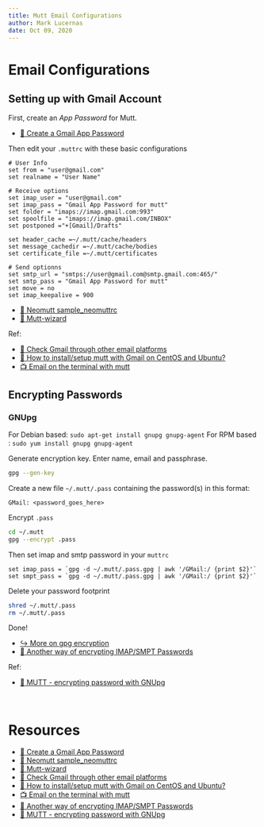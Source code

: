 ```yaml
---
title: Mutt Email Configurations
author: Mark Lucernas
date: Oct 09, 2020
---
```



# Email Configurations

## Setting up with Gmail Account

First, create an _App Password_ for Mutt.

- [📄 Create a Gmail App Password](https://support.google.com/accounts/answer/185833?hl=en)

Then edit your `.muttrc` with these basic configurations

```muttrc
# User Info
set from = "user@gmail.com"
set realname = "User Name"

# Receive options
set imap_user = "user@gmail.com"
set imap_pass = "Gmail App Password for mutt"
set folder = "imaps://imap.gmail.com:993"
set spoolfile = "imaps://imap.gmail.com/INBOX"
set postponed ="+[Gmail]/Drafts"

set header_cache =~/.mutt/cache/headers
set message_cachedir =~/.mutt/cache/bodies
set certificate_file =~/.mutt/certificates

# Send optionns
set smtp_url = "smtps://user@gmail.com@smtp.gmail.com:465/"
set smtp_pass = "Gmail App Password for mutt"
set move = no
set imap_keepalive = 900
```

- [📄 Neomutt sample_neomuttrc](https://git.mobley.ne02ptzero.me/~louis/neomutt/tree/master/contrib/sample.neomuttrc)
- [📄 Mutt-wizard](https://github.com/LukeSmithxyz/mutt-wizard)

Ref:

- [📄 Check Gmail through other email platforms](https://support.google.com/mail/answer/7126229?hl=en)
- [📄 How to install/setup mutt with Gmail on CentOS and Ubuntu?](https://unix.stackexchange.com/a/525948)
- [📺 Email on the terminal with mutt](https://www.youtube.com/watch?v=2jMInHnpNfQ)

## Encrypting Passwords

### GNUpg

For Debian based: `sudo apt-get install gnupg gnupg-agent`
For RPM based : `sudo yum install gnupg gnupg-agent`

Generate encryption key. Enter name, email and passphrase.

```sh
gpg --gen-key
```

Create a new file `~/.mutt/.pass` containing the password(s) in this format:

```
GMail: <password_goes_here>
```

Encrypt `.pass`

```sh
cd ~/.mutt
gpg --encrypt .pass
```

Then set imap and smtp password in your `muttrc`

```muttrc
set imap_pass = `gpg -d ~/.mutt/.pass.gpg | awk '/GMail:/ {print $2}'`
set smpt_pass = `gpg -d ~/.mutt/.pass.gpg | awk '/GMail:/ {print $2}'`
```

Delete your password footprint

```sh
shred ~/.mutt/.pass
rm ~/.mutt/.pass
```

Done!

- [↪ More on gpg encryption](../gpg/usage)
- [📄 Another way of encrypting IMAP/SMPT Passwords](https://pthree.org/2012/01/07/encrypted-mutt-imap-smtp-passwords/)

Ref:

- [📄 MUTT - encrypting password with GNUpg](https://vigasdeep.com/2012/06/08/mutt-encrypting-password-with-gnupg/)


<br>

# Resources

- [📄 Create a Gmail App Password](https://support.google.com/accounts/answer/185833?hl=en)
- [📄 Neomutt sample_neomuttrc](https://git.mobley.ne02ptzero.me/~louis/neomutt/tree/master/contrib/sample.neomuttrc)
- [📄 Mutt-wizard](https://github.com/LukeSmithxyz/mutt-wizard)
- [📄 Check Gmail through other email platforms](https://support.google.com/mail/answer/7126229?hl=en)
- [📄 How to install/setup mutt with Gmail on CentOS and Ubuntu?](https://unix.stackexchange.com/a/525948)
- [📺 Email on the terminal with mutt](https://www.youtube.com/watch?v=2jMInHnpNfQ)
- [📄 Another way of encrypting IMAP/SMPT Passwords](https://pthree.org/2012/01/07/encrypted-mutt-imap-smtp-passwords/)
- [📄 MUTT - encrypting password with GNUpg](https://vigasdeep.com/2012/06/08/mutt-encrypting-password-with-gnupg/)

